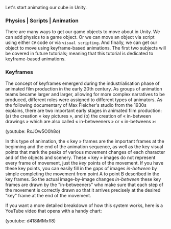 Let's start animating our cube in Unity.

### Physics | Scripts | Animation
There are many ways to get our game objects to move about in Unity. We can add physics to a game object. Or we can move an object via script using either `C#` code or via `visual scripting`. And finally, we can get our object to move using keyframe-based animations. The first two subjects will be covered in future tutorials; meaning that this tutorial is dedicated to keyframe-based animations.

### Keyframes
The concept of keyframes emergerd during the industrialisation phase of animated film production in the early 20th century. As groups of animation teams became larger and larger, allowing for more complex narratives to be produced, different roles were assigned to different types of animators. As the following documentary of Max Fleicher's studio from the 1930s explains, there are two important early stages in animated film production: (a) the creation « key pictures », and (b) the creation of « in-between drawings » which are also called « in-betweeners » or « in-betweens »:

(youtube: RxJOw5O0h8o)

In this type of animation, the « key » frames are the important frames at the beginning and the end of the animation sequence, as well as the key visual points that mark the peaks of various movement changes of each character and of the objects and scenery. These « key » images do not represent every frame of movement, just the *key* points of the movement. If you have these key points, you can easily fill in the gaps of images  *in-between* by simple completing the movement from point A to point B described in the key frames. So the actual image-by-image changes *in-between* these key frames are drawn by the "in-betweeners" who make sure that each step of the movement is correctly drawn so that it arrives precisely at the desired "key" frame at the end of the movement.

If you want a more detailed breakdown of how this system works, here is a YouTube video that opens with a handy chart:

(youtube: d418iMMxfl8)

